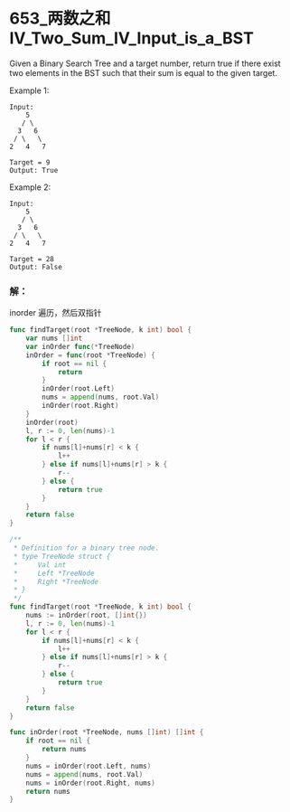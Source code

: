 # 653_两数之和IV_Two_Sum_IV_Input_is_a_BST
Given a Binary Search Tree and a target number, return true if there exist two elements in the BST such that their sum is equal to the given target.

Example 1:

    Input:
        5
       / \
      3   6
     / \   \
    2   4   7

    Target = 9
    Output: True

Example 2:

    Input:
        5
       / \
      3   6
     / \   \
    2   4   7

    Target = 28
    Output: False

### 解：

inorder 遍历，然后双指针

```go
func findTarget(root *TreeNode, k int) bool {
	var nums []int
	var inOrder func(*TreeNode)
	inOrder = func(root *TreeNode) {
		if root == nil {
			return
		}
		inOrder(root.Left)
		nums = append(nums, root.Val)
		inOrder(root.Right)
	}
    inOrder(root)
	l, r := 0, len(nums)-1
	for l < r {
		if nums[l]+nums[r] < k {
			l++
		} else if nums[l]+nums[r] > k {
			r--
		} else {
			return true
		}
	}
	return false
}
```

```go
/**
 * Definition for a binary tree node.
 * type TreeNode struct {
 *     Val int
 *     Left *TreeNode
 *     Right *TreeNode
 * }
 */
func findTarget(root *TreeNode, k int) bool {
    nums := inOrder(root, []int{})
    l, r := 0, len(nums)-1
    for l < r {
        if nums[l]+nums[r] < k {
            l++
        } else if nums[l]+nums[r] > k {
            r--
        } else {
            return true
        }
    }
    return false
}

func inOrder(root *TreeNode, nums []int) []int {
    if root == nil {
        return nums
    }
    nums = inOrder(root.Left, nums)
    nums = append(nums, root.Val)
    nums = inOrder(root.Right, nums)
    return nums
}
```